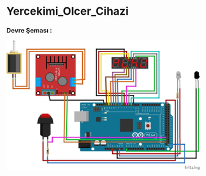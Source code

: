 # Yercekimi_Olcer_Cihazi

### Devre Şeması : <br/>
![Devre](https://github.com/furkankrmz/Yercekimi_Olcer_Cihazi/blob/main/Devre_şeması.jpg)
